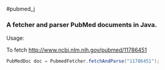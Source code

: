 #pubmed_j 
### A fetcher and parser PubMed documents in Java.

 

Usage:
 
To fetch http://www.ncbi.nlm.nih.gov/pubmed/11786451 

```java
PubMedDoc doc = PubmedFetcher.fetchAndParse("11786451");  
```



